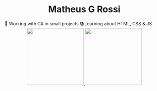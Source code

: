 <h1 align="center">Matheus G Rossi</h1>
<div align="left">💼 Working with C# in small projects
  📚Learning about HTML, CSS & JS
</div>

<div align="center">
  <a href="https://github.com/Matheus-G-Rossi">
  <img height="180em" src="https://github-readme-stats.vercel.app/api?username=Matheus-G-Rossi&show_icons=true&theme=github_dark&include_all_commits=true&count_private=true"/>
  <img height="180em" src="https://github-readme-stats.vercel.app/api/top-langs/?username=Matheus-G-Rossi&layout=compact&langs_count=7&theme=github_dark"/>
</div>
